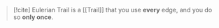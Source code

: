 >[!cite]
>Eulerian Trail is a [[Trail]] that you use **every** edge, and you do so **only once**.



